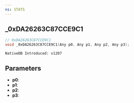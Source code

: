 ```yaml
---
ns: STATS
---
```

## _0xDA26263C87CCE9C1

```c
// 0xDA26263C87CCE9C1
void _0xDA26263C87CCE9C1(Any p0, Any p1, Any p2, Any p3);
```

```
NativeDB Introduced: v1207
```

## Parameters
* **p0**:
* **p1**:
* **p2**:
* **p3**:

